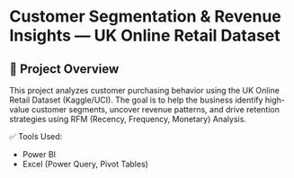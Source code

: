 # Customer Segmentation & Revenue Insights — UK Online Retail Dataset

## 🚀 Project Overview
This project analyzes customer purchasing behavior using the UK Online Retail Dataset (Kaggle/UCI). The goal is to help the business identify high-value customer segments, uncover revenue patterns, and drive retention strategies using RFM (Recency, Frequency, Monetary) Analysis.

✅ Tools Used:

- Power BI
- Excel (Power Query, Pivot Tables)
